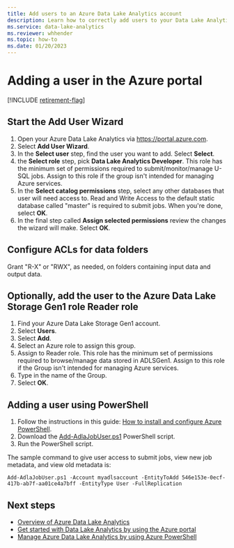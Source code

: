 ```yaml
---
title: Add users to an Azure Data Lake Analytics account
description: Learn how to correctly add users to your Data Lake Analytics account using the Add User Wizard and Azure PowerShell.
ms.service: data-lake-analytics
ms.reviewer: whhender
ms.topic: how-to
ms.date: 01/20/2023
---
```


# Adding a user in the Azure portal

[!INCLUDE [retirement-flag](includes/retirement-flag.md)]

## Start the Add User Wizard

1. Open your Azure Data Lake Analytics via https://portal.azure.com.
2. Select **Add User Wizard**.
3. In the **Select user** step, find the user you want to add. Select **Select**.
4. the **Select role** step, pick **Data Lake Analytics Developer**. This role has the minimum set of permissions required to submit/monitor/manage U-SQL jobs. Assign to this role if the group isn't intended for managing Azure services.
5. In the **Select catalog permissions** step, select any other databases that user will need access to. Read and Write Access to the default static database called "master" is required to submit jobs. When you're done, select **OK**.
6. In the final step called **Assign selected permissions** review the changes the wizard will make. Select **OK**.

## Configure ACLs for data folders

Grant "R-X" or "RWX", as needed, on folders containing input data and output data.

## Optionally, add the user to the Azure Data Lake Storage Gen1 role **Reader** role

1. Find your Azure Data Lake Storage Gen1 account.
2. Select **Users**.
3. Select **Add**.
4. Select an Azure role to assign this group.
5. Assign to Reader role. This role has the minimum set of permissions required to browse/manage data stored in ADLSGen1. Assign to this role if the Group isn't intended for managing Azure services.
6. Type in the name of the Group.
7. Select **OK**.

## Adding a user using PowerShell

1. Follow the instructions in this guide: [How to install and configure Azure PowerShell](/powershell/azure/).
2. Download the [Add-AdlaJobUser.ps1](https://github.com/Azure/AzureDataLake/blob/master/Samples/PowerShell/ADLAUsers/Add-AdlaJobUser.ps1) PowerShell script.
3. Run the PowerShell script.

The sample command to give user access to submit jobs, view new job metadata, and view old metadata is:

`Add-AdlaJobUser.ps1 -Account myadlsaccount -EntityToAdd 546e153e-0ecf-417b-ab7f-aa01ce4a7bff -EntityType User -FullReplication`

## Next steps

* [Overview of Azure Data Lake Analytics](data-lake-analytics-overview.md)
* [Get started with Data Lake Analytics by using the Azure portal](data-lake-analytics-get-started-portal.md)
* [Manage Azure Data Lake Analytics by using Azure PowerShell](data-lake-analytics-manage-use-powershell.md)
